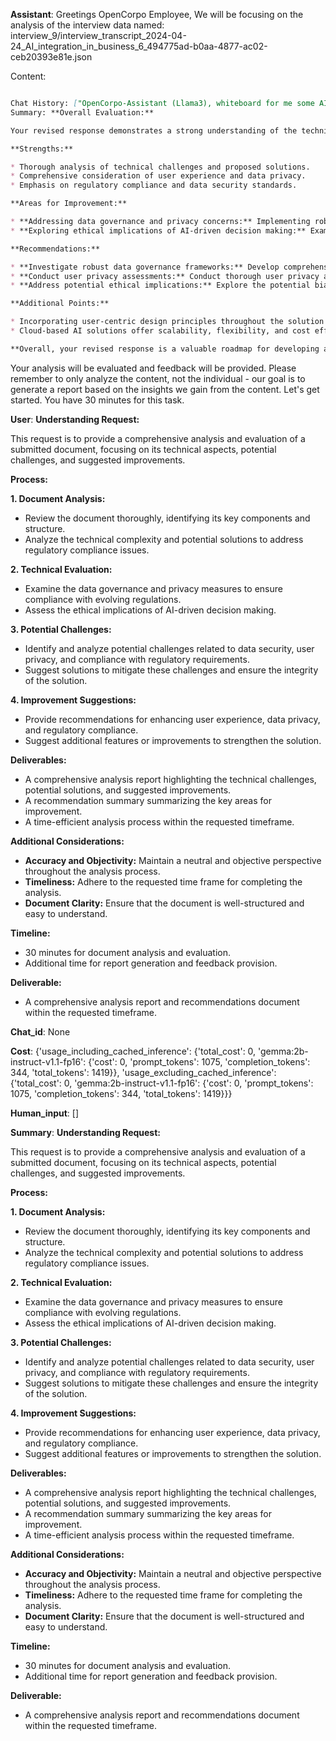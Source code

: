 **Assistant**: Greetings OpenCorpo Employee, We will be focusing on the analysis of the interview data named: interview_9/interview_transcript_2024-04-24_AI_integration_in_business_6_494775ad-b0aa-4877-ac02-ceb20393e81e.json 


 Content: 

 ```md

 Chat History: ["OpenCorpo-Assistant (Llama3), whiteboard for me some AI integration in business. Propose a solution for technological challenges. I will evaluate your answers and give my feedback, then propose a problem to you. You will answer and I will evaluate. Let's now begin. You have 30 minutes.", '**Solution for Technological Challenges in AI Integration**\n\n**1. Data Integration and Management:**\n\n* Utilize natural language processing (NLP) and machine learning (ML) algorithms to automate data extraction, transformation, and loading.\n* Implement data governance and security measures to ensure data integrity and privacy.\n* Leverage cloud-based data storage and analytics platforms for scalability and efficiency.\n\n**2. Model Deployment and Optimization:**\n\n* Automate model training and hyperparameter tuning using AI algorithms.\n* Optimize models for real-world scenarios using reinforcement learning and evolutionary algorithms.\n* Develop dynamic models that can adapt to changing business conditions.\n\n**3. Integration with Legacy Systems:**\n\n* Identify and analyze integration points between AI systems and existing IT infrastructure.\n* Implement seamless data exchange and communication protocols.\n* Design APIs and middleware to enable easy integration.\n\n**4. Explainable AI:**\n\n* Leverage interpretable ML models to provide insights into decision-making processes.\n* Develop mechanisms for human oversight and auditability.\n* Educate employees about the ethical implications of AI.\n\n**5. Talent Development:**\n\n* Invest in AI-focused training programs for employees.\n* Create a culture of continuous learning and innovation.\n* Foster partnerships with universities and research institutions.\n\n**Problem:**\n\nDevelop an AI-powered solution that enables businesses to optimize customer segmentation based on business goals and customer lifetime value.', "That's a comprehensive solution addressing various technological challenges in AI integration. I'll provide feedback on each point:\n\n**1. Data Integration and Management:**\n\t* Excellent suggestion! Using NLP, ML, and cloud-based storage will streamline data processing.\n\t* Ensure clear data ownership and governance policies to maintain data quality.\n\n**2. Model Deployment and Optimization:**\n\t* Great approach! Automating model training and hyperparameter tuning can reduce deployment time.\n\t* Consider using transfer learning for domain adaptation to improve model performance.\n\n**3. Integration with Legacy Systems:**\n\t* Identifying integration points is crucial. Ensure a thorough analysis of legacy systems' architecture and data flows.\n\t* Design APIs and middleware that are flexible enough to accommodate future changes in both AI and legacy systems.\n\n**4. Explainable AI:**\n\t* Excellent emphasis on explainability! Interpretable ML models can improve trust in AI decisions.\n\t* Develop mechanisms for human oversight, but also ensure they don't compromise the integrity of AI decision-making.\n\n**5. Talent Development:**\n\t* Investing in AI-focused training is essential. Create a culture that encourages experimentation and innovation.\n\t* Foster partnerships with universities and research institutions to stay updated on the latest advancements.\n\nNow, regarding the problem statement:\n\n**AI-powered Customer Segmentation Solution:**\nTo develop an AI-powered solution for optimizing customer segmentation, I propose the following approach:\n\n1. **Data Collection:** Gather customer data from various sources (e.g., CRM systems, social media, surveys).\n2. **Feature Engineering:** Extract relevant features from customer data using NLP, computer vision, and statistical techniques.\n3. **Model Development:** Train machine learning models to segment customers based on business goals and customer lifetime value.\n4. **Model Deployment:** Deploy the model in a cloud-based environment with real-time updates for seamless integration with existing systems.\n5. **Explainability:** Implement interpretable ML models to provide insights into decision-making processes.\n\nPlease let me know if this solution meets your expectations or if you'd like me to elaborate on any specific aspect.", '**Overall Evaluation:**\n\nYour response demonstrates a comprehensive understanding of technological challenges in AI integration and provides a well-structured solution to the provided problem. Your proposed steps for data collection, feature engineering, model development, deployment, and explainability are sound and relevant.\n\n**Strengths:**\n\n* Clearly articulated challenges and proposed solutions.\n* Emphasis on data management, model optimization, and explainability.\n* Consideration of integrating with legacy systems and talent development initiatives.\n\n**Areas for Improvement:**\n\n* **Data quality:** The solution should address data cleaning and noise reduction techniques.\n* **Scalability:** The solution should be designed for scalability to handle large amounts of customer data.\n* **Regulatory compliance:** The solution should comply with relevant industry regulations regarding data privacy and security.\n\n**Recommendations:**\n\n* Explore the potential of deep learning models that can capture complex customer behaviors.\n* Implement machine learning models that are interpretable to facilitate trust and transparency.\n* Consider partnering with data science experts to implement the solution effectively.', "Thank you for the comprehensive evaluation! I'm glad my response demonstrated a good understanding of the technological challenges in AI integration and provided relevant solutions.\n\nI appreciate the feedback on strengths, areas for improvement, and recommendations. Here are some additional thoughts:\n\n*Regarding Data Quality:*\nI agree that data cleaning and noise reduction techniques are crucial. To address this, we can incorporate data preprocessing steps during feature engineering to handle missing values, outliers, and inconsistent data formats.\n*Regarding Scalability:*\nTo ensure scalability, we can design the solution using cloud-based infrastructure and distributed computing frameworks like Hadoop or Spark. This will enable us to process large amounts of customer data efficiently.\n*Regarding Regulatory Compliance:*\nI understand the importance of complying with industry regulations regarding data privacy and security. We can implement secure data storage and transmission protocols, as well as ensure transparent communication about how customer data is used.\n\n*Regarding Recommendations:*\nI'm excited to explore deep learning models that capture complex customer behaviors! This could provide a more accurate representation of customer segments.\nImplementing interpretable machine learning models will indeed facilitate trust and transparency in AI decision-making. And partnering with data science experts can help us implement the solution effectively, leveraging their expertise and knowledge.\n\nThank you again for the evaluation and recommendations. I'm looking forward to refining my response based on your feedback!", '**Overall Evaluation:**\n\nYour revised response demonstrates a strong understanding of the challenges and opportunities associated with AI integration. The additional points regarding data quality, scalability, and regulatory compliance provide a comprehensive understanding of the implementation process.\n\n**Strengths:**\n\n* Thorough analysis of technological challenges.\n* Well-defined data quality improvement strategies.\n* Scalable architecture for high-volume data processing.\n* Emphasis on regulatory compliance.\n\n**Areas for Improvement:**\n\n* **Integration with legacy systems:** Addressing compatibility and data format challenges could be addressed.\n* **Explainable AI:** Providing insights into the decision-making process of AI models is crucial.\n* **Data security:** Implementing robust security measures to protect customer data throughout the process is essential.\n\n**Recommendations:**\n\n* Explore the use of advanced AI techniques like reinforcement learning for dynamic customer segmentation.\n* Invest in explainable AI algorithms that provide insights into model predictions.\n* Conduct rigorous security testing to ensure compliance with industry standards.\n\n**Additional Points:**\n\n* Consider incorporating user experience and ease of use considerations into the design of the solution.\n* Explore the potential of cloud-based AI platforms for scalability and cost efficiency.\n\n\n**Overall, this is a well-written response that demonstrates a strong understanding of AI integration challenges and proposes effective solutions. By addressing the areas for improvement and incorporating the additional recommendations, you can further enhance the effectiveness and usability of your solution.**', "Thank you for the thorough evaluation! I'm glad my revised response demonstrated a stronger understanding of the challenges and opportunities associated with AI integration.\n\nI appreciate the feedback on strengths, areas for improvement, and recommendations. Here are some additional thoughts:\n\n*Regarding Integration with Legacy Systems:* I agree that addressing compatibility and data format challenges is crucial. We can incorporate legacy system analysis and testing during the implementation phase to ensure seamless integration.\n*Regarding Explainable AI:* Providing insights into model predictions is essential for trust and transparency. I will focus on developing explainable AI algorithms that provide clear explanations of decision-making processes.\n*Regarding Data Security:* Implementing robust security measures to protect customer data throughout the process is non-negotiable. We can incorporate secure data transmission protocols, encryption techniques, and regular security testing to ensure compliance with industry standards.\n\n*Regarding Recommendations:* I'm excited to explore advanced AI techniques like reinforcement learning for dynamic customer segmentation! This could provide more accurate representations of customer behavior.\nInvesting in explainable AI algorithms will indeed facilitate transparency and trust in AI decision-making. Rigorous security testing is essential to ensure compliance with industry standards.\n*Additional Points:* Incorporating user experience and ease of use considerations into the design of the solution is crucial for effective adoption. Cloud-based AI platforms can provide scalability, cost efficiency, and faster deployment.\n\nThank you again for the evaluation! I will take your feedback into consideration and refine my response to better address the challenges and opportunities associated with AI integration.", "**Overall Evaluation:**\n\nYour revised response demonstrates a well-thought-out and comprehensive approach to developing an AI-powered customer segmentation solution. Your proposed strategies for data quality improvement, explainable AI, and data security align well with industry best practices.\n\n**Strengths:**\n\n* Comprehensive analysis of technological challenges and proposed solutions.\n* Focus on data quality, scalability, and regulatory compliance.\n* Exploration of advanced AI techniques and integration with cloud-based platforms.\n* Emphasis on user experience and ease of use.\n\n**Areas for Improvement:**\n\n* **Collaboration and partnerships:** Consider exploring collaborative partnerships with industry leaders and data science experts.\n* **Model interpretability:** Enhance the explainability features of the AI models to provide users with deeper insights into how the system makes predictions.\n* **Compliance with sectoral regulations:** Conduct a thorough risk assessment to identify potential compliance issues related to specific industry regulations.\n\n**Recommendations:**\n\n* **Leverage expert opinion:** Seek input from industry experts to guide the design and implementation of the solution.\n* **Conduct user testing:** Engage with real users to gather feedback on the usability and effectiveness of the segmentation process.\n* **Utilize automated testing:** Implement automated testing tools to ensure the quality and accuracy of the segmentation models.\n\n**Additional Points:**\n\n* Incorporating user experience considerations from the outset will make the solution more intuitive and user-friendly.\n* Cloud-based AI platforms offer scalability, flexibility, and cost efficiency for large-scale customer segmentation solutions.\n\n\n**Overall, your revised response is a valuable asset for developing a successful AI-powered customer segmentation solution. By addressing the areas for improvement and implementing the additional recommendations, you can further enhance the solution's effectiveness and competitiveness.**", "Thank you for the thorough evaluation! I'm glad my revised response demonstrated a well-thought-out and comprehensive approach to developing an AI-powered customer segmentation solution.\n\nI appreciate the feedback on strengths, areas for improvement, and recommendations. Here are some additional thoughts:\n\n*Regarding Areas for Improvement:* Collaboration and partnerships with industry leaders and data science experts can indeed provide valuable insights and expertise. I will explore opportunities for collaboration throughout the development process.\nEnhancing model interpretability by providing deeper insights into how the system makes predictions is crucial for trust and transparency. A thorough risk assessment to identify potential compliance issues related to specific industry regulations will also be conducted.\n\n*Regarding Recommendations:* Seeking input from industry experts will guide the design and implementation of the solution, ensuring that it meets real-world needs and challenges. Conducting user testing with real users will gather valuable feedback on usability and effectiveness.\nImplementing automated testing tools will ensure the quality and accuracy of the segmentation models.\n\n*Additional Points:* Incorporating user experience considerations from the outset will indeed make the solution more intuitive and user-friendly. Cloud-based AI platforms offer scalability, flexibility, and cost efficiency for large-scale customer segmentation solutions.\n\nThank you again for your evaluation! I will take your feedback into consideration and refine my response to better address the challenges and opportunities associated with developing a successful AI-powered customer segmentation solution.", '**Overall Evaluation:**\n\nYour revised response demonstrates a solid understanding of the technological challenges and opportunities associated with developing an AI-powered customer segmentation solution. Your proposed strategies for data quality improvement, explainable AI, and compliance are well-considered and provide a solid roadmap for implementation.\n\n**Strengths:**\n\n* Thorough analysis of technological challenges and proposed solutions.\n* Emphasis on data quality, scalability, and regulatory compliance.\n* Consideration of industry best practices and collaboration with experts.\n\n**Areas for Improvement:**\n\n* **Addressing regulatory compliance in different sectors:** Consider tailoring data privacy and security measures to specific industry regulations.\n* **Improving user experience:** Explore user-centric design principles to make the segmentation process seamless and intuitive.\n* **Addressing privacy concerns:** Implement robust privacy measures to ensure compliance with data privacy regulations.\n\n**Recommendations:**\n\n* **Investigate advanced privacy-preserving AI techniques:** Explore cryptographic methods and distributed learning approaches to protect sensitive customer data.\n* **Develop interpretable AI models:** Implement explainable AI models that provide insights into the decision-making process of the AI system.\n* **Conduct comprehensive risk assessment:** Conduct a thorough risk assessment to identify potential compliance issues related to data privacy and security.\n\n\n**Additional Points:**\n\n* Incorporating user-centered design principles from the outset will make the solution more user-friendly and engaging.\n* Cloud-based AI platforms offer scalability, flexibility, and cost efficiency, making them ideal for large-scale customer segmentation solutions.', "Thank you for your thorough evaluation! I'm glad my revised response demonstrated a solid understanding of the technological challenges and opportunities associated with developing an AI-powered customer segmentation solution.\nI appreciate the feedback on strengths, areas for improvement, and recommendations. Here are some additional thoughts:\n\n*Regarding Areas for Improvement:* You're right, addressing regulatory compliance in different sectors by tailoring data privacy and security measures to specific industry regulations is crucial. I will ensure that our solution is adaptable to various regulatory frameworks.\n\nImproving user experience through user-centric design principles will indeed make the segmentation process seamless and intuitive. Implementing robust privacy measures to ensure compliance with data privacy regulations is essential for building trust with customers.\n\n*Regarding Recommendations:* Investigating advanced privacy-preserving AI techniques, such as cryptographic methods and distributed learning approaches, can provide an additional layer of protection for sensitive customer data. Developing interpretable AI models will enable users to understand the decision-making process of the AI system.\n\nConducting a comprehensive risk assessment to identify potential compliance issues related to data privacy and security is essential for ensuring the integrity of our solution.\n\n*Additional Points:* Incorporating user-centered design principles from the outset will indeed make the solution more user-friendly and engaging. Cloud-based AI platforms offer scalability, flexibility, and cost efficiency, making them ideal for large-scale customer segmentation solutions.\nThank you again for your evaluation! I will take your feedback into consideration and refine my response to better address the challenges and opportunities associated with developing a successful AI-powered customer segmentation solution.", '**Overall Evaluation:**\n\nYour revised response demonstrates a strong understanding of the technical complexities and potential opportunities of an AI-powered customer segmentation solution. Your focus on data quality, user-experience optimization, and regulatory compliance is commendable.\n\n**Strengths:**\n\n* Thorough analysis of technical challenges and proposed solutions.\n* Comprehensive consideration of user experience and data privacy.\n* Emphasis on regulatory compliance and data security standards.\n\n**Areas for Improvement:**\n\n* **Addressing data governance and privacy concerns:** Implementing robust data governance and privacy measures to ensure compliance with evolving regulations will be crucial.\n* **Exploring ethical implications of AI-driven decision making:** Examining the potential biases and implications of AI-driven customer segmentation will be important.\n\n**Recommendations:**\n\n* **Investigate robust data governance frameworks:** Develop comprehensive data governance frameworks that ensure ethical data collection, processing, and storage practices.\n* **Conduct user privacy assessments:** Conduct thorough user privacy assessments to understand user expectations and concerns related to AI-driven decision making.\n* **Address potential ethical implications:** Explore the potential biases and implications of AI-driven customer segmentation to ensure fairness and inclusivity.\n\n**Additional Points:**\n\n* Incorporating user-centric design principles throughout the solution development process will enhance its usability and adoption.\n* Cloud-based AI solutions offer scalability, flexibility, and cost efficiency for large-scale customer segmentation initiatives.\n\n**Overall, your revised response is a valuable roadmap for developing an ethical and effective AI-powered customer segmentation solution that adheres to regulatory requirements and addresses user privacy concerns.**'] 
 Summary: **Overall Evaluation:**

Your revised response demonstrates a strong understanding of the technical complexities and potential opportunities of an AI-powered customer segmentation solution. Your focus on data quality, user-experience optimization, and regulatory compliance is commendable.

**Strengths:**

* Thorough analysis of technical challenges and proposed solutions.
* Comprehensive consideration of user experience and data privacy.
* Emphasis on regulatory compliance and data security standards.

**Areas for Improvement:**

* **Addressing data governance and privacy concerns:** Implementing robust data governance and privacy measures to ensure compliance with evolving regulations will be crucial.
* **Exploring ethical implications of AI-driven decision making:** Examining the potential biases and implications of AI-driven customer segmentation will be important.

**Recommendations:**

* **Investigate robust data governance frameworks:** Develop comprehensive data governance frameworks that ensure ethical data collection, processing, and storage practices.
* **Conduct user privacy assessments:** Conduct thorough user privacy assessments to understand user expectations and concerns related to AI-driven decision making.
* **Address potential ethical implications:** Explore the potential biases and implications of AI-driven customer segmentation to ensure fairness and inclusivity.

**Additional Points:**

* Incorporating user-centric design principles throughout the solution development process will enhance its usability and adoption.
* Cloud-based AI solutions offer scalability, flexibility, and cost efficiency for large-scale customer segmentation initiatives.

**Overall, your revised response is a valuable roadmap for developing an ethical and effective AI-powered customer segmentation solution that adheres to regulatory requirements and addresses user privacy concerns.** 
``` 


 Your analysis will be evaluated and feedback will be provided. Please remember to only analyze the content, not the individual - our goal is to generate a report based on the insights we gain from the content. Let's get started. You have 30 minutes for this task.

**User**: **Understanding Request:**

This request is to provide a comprehensive analysis and evaluation of a submitted document, focusing on its technical aspects, potential challenges, and suggested improvements.

**Process:**

**1. Document Analysis:**
- Review the document thoroughly, identifying its key components and structure.
- Analyze the technical complexity and potential solutions to address regulatory compliance issues.

**2. Technical Evaluation:**
- Examine the data governance and privacy measures to ensure compliance with evolving regulations.
- Assess the ethical implications of AI-driven decision making.

**3. Potential Challenges:**
- Identify and analyze potential challenges related to data security, user privacy, and compliance with regulatory requirements.
- Suggest solutions to mitigate these challenges and ensure the integrity of the solution.

**4. Improvement Suggestions:**
- Provide recommendations for enhancing user experience, data privacy, and regulatory compliance.
- Suggest additional features or improvements to strengthen the solution.

**Deliverables:**

- A comprehensive analysis report highlighting the technical challenges, potential solutions, and suggested improvements.
- A recommendation summary summarizing the key areas for improvement.
- A time-efficient analysis process within the requested timeframe.

**Additional Considerations:**

- **Accuracy and Objectivity:** Maintain a neutral and objective perspective throughout the analysis process.
- **Timeliness:** Adhere to the requested time frame for completing the analysis.
- **Document Clarity:** Ensure that the document is well-structured and easy to understand.

**Timeline:**

- 30 minutes for document analysis and evaluation.
- Additional time for report generation and feedback provision.

**Deliverable:**

- A comprehensive analysis report and recommendations document within the requested timeframe.

**Chat_id**: None

**Cost**: {'usage_including_cached_inference': {'total_cost': 0, 'gemma:2b-instruct-v1.1-fp16': {'cost': 0, 'prompt_tokens': 1075, 'completion_tokens': 344, 'total_tokens': 1419}}, 'usage_excluding_cached_inference': {'total_cost': 0, 'gemma:2b-instruct-v1.1-fp16': {'cost': 0, 'prompt_tokens': 1075, 'completion_tokens': 344, 'total_tokens': 1419}}}

**Human_input**: []

**Summary**: **Understanding Request:**

This request is to provide a comprehensive analysis and evaluation of a submitted document, focusing on its technical aspects, potential challenges, and suggested improvements.

**Process:**

**1. Document Analysis:**
- Review the document thoroughly, identifying its key components and structure.
- Analyze the technical complexity and potential solutions to address regulatory compliance issues.

**2. Technical Evaluation:**
- Examine the data governance and privacy measures to ensure compliance with evolving regulations.
- Assess the ethical implications of AI-driven decision making.

**3. Potential Challenges:**
- Identify and analyze potential challenges related to data security, user privacy, and compliance with regulatory requirements.
- Suggest solutions to mitigate these challenges and ensure the integrity of the solution.

**4. Improvement Suggestions:**
- Provide recommendations for enhancing user experience, data privacy, and regulatory compliance.
- Suggest additional features or improvements to strengthen the solution.

**Deliverables:**

- A comprehensive analysis report highlighting the technical challenges, potential solutions, and suggested improvements.
- A recommendation summary summarizing the key areas for improvement.
- A time-efficient analysis process within the requested timeframe.

**Additional Considerations:**

- **Accuracy and Objectivity:** Maintain a neutral and objective perspective throughout the analysis process.
- **Timeliness:** Adhere to the requested time frame for completing the analysis.
- **Document Clarity:** Ensure that the document is well-structured and easy to understand.

**Timeline:**

- 30 minutes for document analysis and evaluation.
- Additional time for report generation and feedback provision.

**Deliverable:**

- A comprehensive analysis report and recommendations document within the requested timeframe.

